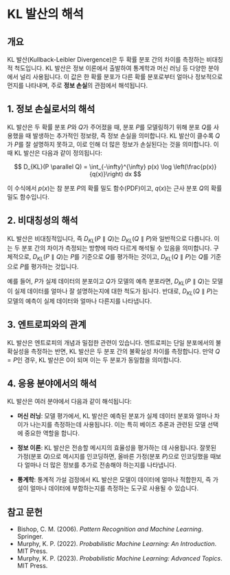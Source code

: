 # KL 발산의 해석

## 개요

KL 발산(Kullback-Leibler Divergence)은 두 확률 분포 간의 차이를 측정하는 비대칭적 척도입니다. KL 발산은 정보 이론에서 출발하여 통계학과 머신 러닝 등 다양한 분야에서 널리 사용됩니다. 이 값은 한 확률 분포가 다른 확률 분포로부터 얼마나 정보적으로 먼지를 나타내며, 주로 **정보 손실**의 관점에서 해석됩니다.

## 1. **정보 손실로서의 해석**

KL 발산은 두 확률 분포 $P$와 $Q$가 주어졌을 때, 분포 $P$를 모델링하기 위해 분포 $Q$를 사용했을 때 발생하는 추가적인 정보량, 즉 정보 손실을 의미합니다. KL 발산이 클수록 $Q$가 $P$를 잘 설명하지 못하고, 이로 인해 더 많은 정보가 손실된다는 것을 의미합니다. 이때 KL 발산은 다음과 같이 정의됩니다:

$$
D_{KL}(P \parallel Q) = \int_{-\infty}^{\infty} p(x) \log \left(\frac{p(x)}{q(x)}\right) dx
$$

이 수식에서 $p(x)$는 참 분포 $P$의 확률 밀도 함수(PDF)이고, $q(x)$는 근사 분포 $Q$의 확률 밀도 함수입니다.

## 2. **비대칭성의 해석**

KL 발산은 비대칭적입니다, 즉 $D_{KL}(P \parallel Q)$는 $D_{KL}(Q \parallel P)$와 일반적으로 다릅니다. 이는 두 분포 간의 차이가 측정되는 방향에 따라 다르게 해석될 수 있음을 의미합니다. 구체적으로, $D_{KL}(P \parallel Q)$는 $P$를 기준으로 $Q$를 평가하는 것이고, $D_{KL}(Q \parallel P)$는 $Q$를 기준으로 $P$를 평가하는 것입니다.

예를 들어, $P$가 실제 데이터의 분포이고 $Q$가 모델의 예측 분포라면, $D_{KL}(P \parallel Q)$는 모델이 실제 데이터를 얼마나 잘 설명하는지에 대한 척도가 됩니다. 반대로, $D_{KL}(Q \parallel P)$는 모델의 예측이 실제 데이터와 얼마나 다른지를 나타냅니다.

## 3. **엔트로피와의 관계**

KL 발산은 엔트로피의 개념과 밀접한 관련이 있습니다. 엔트로피는 단일 분포에서의 불확실성을 측정하는 반면, KL 발산은 두 분포 간의 불확실성 차이를 측정합니다. 만약 $Q = P$인 경우, KL 발산은 0이 되며 이는 두 분포가 동일함을 의미합니다.

## 4. **응용 분야에서의 해석**

KL 발산은 여러 분야에서 다음과 같이 해석됩니다:

- **머신 러닝**: 모델 평가에서, KL 발산은 예측된 분포가 실제 데이터 분포와 얼마나 차이가 나는지를 측정하는데 사용됩니다. 이는 특히 베이즈 추론과 관련된 모델 선택에 중요한 역할을 합니다.
  
- **정보 이론**: KL 발산은 전송할 메시지의 효율성을 평가하는 데 사용됩니다. 잘못된 가정(분포 $Q$)으로 메시지를 인코딩하면, 올바른 가정(분포 $P$)으로 인코딩했을 때보다 얼마나 더 많은 정보를 추가로 전송해야 하는지를 나타냅니다.

- **통계학**: 통계적 가설 검정에서 KL 발산은 모델이 데이터에 얼마나 적합한지, 즉 가설이 얼마나 데이터에 부합하는지를 측정하는 도구로 사용될 수 있습니다.

## 참고 문헌

- Bishop, C. M. (2006). *Pattern Recognition and Machine Learning*. Springer.
- Murphy, K. P. (2022). *Probabilistic Machine Learning: An Introduction*. MIT Press.
- Murphy, K. P. (2023). *Probabilistic Machine Learning: Advanced Topics*. MIT Press.
